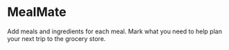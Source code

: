 # MealMate
Add meals and ingredients for each meal. Mark what you need to help plan your next trip to the grocery store.
